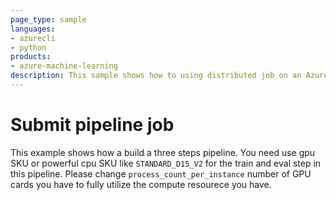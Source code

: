 ```yaml
---
page_type: sample
languages:
- azurecli
- python
products:
- azure-machine-learning
description: This sample shows how to using distributed job on an Azure ML compute cluster. It will use cifar-10 dataset, processed data, train model and then evaluate output model. 
---
```


# Submit pipeline job

This example shows how a build a three steps pipeline. You need use gpu SKU or powerful cpu SKU like `STANDARD_D15_V2` for the train and eval step in this pipeline.
Please change `process_count_per_instance` number of GPU cards you have to fully utilize the compute resourece you have.
